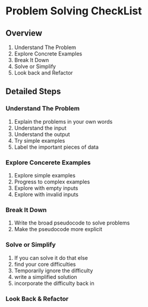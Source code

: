 # Problem Solving CheckList
## Overview
1. Understand The Problem
2. Explore Concrete Examples
3. Break It Down
4. Solve or Simplify
5. Look back and Refactor

## Detailed Steps
### Understand The Problem
1. Explain the problems in your own words
2. Understand the input 
3. Understand the output
4. Try simple examples
5. Label the important pieces of data


### Explore Concerete Examples
1. Explore simple examples
2. Progress to complex examples
3. Explore with empty inputs
4. Explore with invalid inputs

### Break It Down

1. Write the broad pseudocode to solve problems
2. Make the pseudocode more explicit

### Solve or Simplify 
1. If you can solve it do that else
2. find your core difficulties
3. Temporarily ignore the difficulty
4. write a simplified solution
5. incorporate the difficulty back in

### Look Back & Refactor


